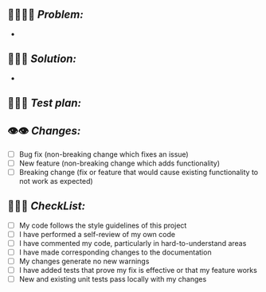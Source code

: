 ## 🚨🤦🏽🚨 *Problem:*
 <!-- what one thing are you doing? bug? refactor? feature? Please describe the problem you're trying to solve -->
-
## 🌟💡🌟 *Solution:*
<!-- how are you solving this simply and elegantly? -->
- 
## 🤔💬🤔 *Test plan:*
<!-- what's your proof this works? unit tests? staging? If you want reviewer to click-test, include specific instructions -->
## 👁‍👁‍ *Changes:*
 <!-- what was the upfront planning that went into this? -->
- [ ] Bug fix (non-breaking change which fixes an issue)
- [ ] New feature (non-breaking change which adds functionality)
- [ ] Breaking change (fix or feature that would cause existing functionality to not work as expected)  
##  💠✅💠 *CheckList:* 
  <!-- Overview of your task  -->
- [ ] My code follows the style guidelines of this project
- [ ] I have performed a self-review of my own code
- [ ] I have commented my code, particularly in hard-to-understand areas
- [ ] I have made corresponding changes to the documentation
- [ ] My changes generate no new warnings
- [ ] I have added tests that prove my fix is effective or that my feature works
- [ ] New and existing unit tests pass locally with my changes
